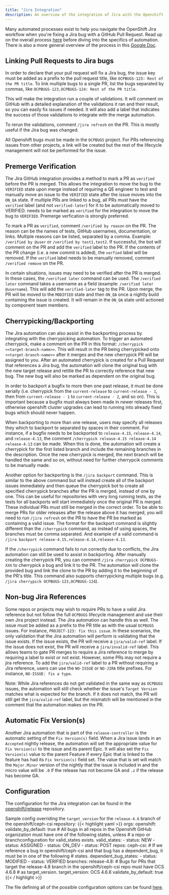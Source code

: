 ```yaml
---
title: "Jira Integration"
description: An overview of the integration of Jira with the Openshift CI
---
```


Many automated processes exist to help you navigate the OpenShift Jira workflow when you're fixing a Jira bug with a
GitHub Pull Request. Read up on the overall process [here][1] before diving into the specifics of automation. There is
also a more general overview of the process in this [Google Doc][3].

## Linking Pull Requests to Jira bugs

In order to declare that your pull request will fix a Jira bug, the issue key must be added as a prefix to the pull
request title, like `OCPBUGS-123: Rest of the PR title`. To link multiple bugs to a single PR, list the bugs separated
by commas, like `OCPBUGS-123,OCPBUGS-124: Rest of the PR title`.

This will make the integration run a couple of validations. It will comment on GitHub with a detailed explanation of the
validations it ran and their result, so you can easily fix issues if needed. It will also add a label that indicates the
success of those validations to integrate with the merge automation.

To rerun the validations, comment `/jira refresh` on the PR. This is mostly useful if the Jira bug was changed.

All Openshift bugs must be made in the `OCPBUGS` project. For PRs referencing issues from other projects, a link will be
created but the rest of the lifecycle management will not be performed for the issue.

## Premerge Verification

The Jira GitHub integration provides a method to mark a PR as `verified` before the PR is merged. This allows the integration
to move the bug to the `VERIFIED` state upon merge instead of requiring a QE engineer to test and manually move an issue to the
`VERIFIED` state after the issue moves into the `ON_QA` state. If multiple PRs are linked to a bug, all PRs must have the `verified` label (and not `verified-later`) for it to be automatically moved to VERIFIED.
needs to be marked as `verified` for the integration to move the bug to `VERIFIED`. Premerge verfication is strongly preferred.

To mark a PR as `verified`, comment `/verified by reason` on the PR. The reason can be the names of tests, GitHub usernames,
documentation, or links. Multiple reasons can be listed, separated by a comma. Example: `/verified by @user` or
`/verified by test1,test2`. If successful, the bot will comment on the PR and add the `verified` label to the PR. If the contents
of the PR change (i.e. a new commit is added), the `verfied` label will be removed. If the `verified` label needs to be manually
removed, comment `/verified remove` on the PR.

In certain situations, issues may need to be verified after the PR is merged. In these cases, the `/verified later` command
can be used. The `/verified later` command takes a username as a field (example: `/verified later @username`). This will add
the `verified-later` tag to the PR. Upon merge, the PR will be moved to the `MODIFIED` state and then `ON_QA` once a nightly
build containing the issue is created. It will remain in the `ON_QA` state until actioned by component team members.

## Cherrypicking/Backporting

The Jira automation can also assist in the backporting process by integrating with the cherrypicking automation. To
trigger an automated cherrypick, make a comment on the PR in this format: `/cherrypick <<target-branch-name>>`. This
will result in the PR being cherrypicked onto `<<target-branch-name>>` after it merges and the new cherrypick PR will be
assigned to you. After an automated cherrypick is created for a Pull Request that references a Jira bug, the automation
will clone the original bug with the new target release and retitle the PR to correctly reference that new bug. The new
bug will also be marked as dependent on the original bug.

In order to backport a bugfix to more then one past release, it must be done serially (i.e. cherrypick from the
`current-release` to `current-release - 1`, then from `current-release - 1` to `current-release - 2`, and so on). This
is important because a bugfix must always been made in newer releases first, otherwise openshift cluster upgrades can
lead to running into already fixed bugs which should never happen.

When backporting to more than one release, users may specify all releases they which to backport to separated by spaces
in their comment. For instance, if a bugfix needs to be backported to `release-4.15`, `release-4.14`, and `release-4.13`,
the comment `/cherrypick release-4.15 release-4.14 release-4.13` can be made. When this is done, the automation will create
a cherrypick for the first listed branch and include the remaining branches in the description. Once the new cherrypick is merged,
the next branch will be handled the same and so on, without need for further cherrypcik comments to be manually made.

Another option for backporting is the `/jira backport` command. This is similar to the above command but will instead
create all of the backport issues immediately and then queue the cherrypick bot to create all specified cherrypick
branches after the PR is merged, instead of one by one. This can be useful for repositories with very long running
tests, as the tests for all backports will start immediately once the original PR is merged. These individual PRs must
still be merged in the correct order. To be able to merge PRs for older releases after the release above it has merged,
you will need to run `/jira refresh` on the PR to have the PR be marked as containing a valid issue. The format for the
backport command is slightly different than the `/cherrypick` command, as instead of using spaces, the branches must be
comma separated.  And example of a valid command is `/jira backport release-4.15,release-4.14,release-4.13`.

If the `/cherrypick` command fails to run correctly due to conflicts, the Jira automation can still be used to assist in
backporting. After manually creating the cherrypick PR, you can comment `/jira cherrypick OCPBUGS-XXX` to cherrypick a
bug and link it to the PR. The automation will clone the provided bug and link the clone to the PR by adding it to the
beginning of the PR's title. This command also supports cherrypicking multiple bugs (e.g.  `/jira cherrypick
OCPBUGS-123,OCPBUGS-124`).

## Non-bug Jira References

Some repos or projects may wish to require PRs to have a valid Jira reference but not follow the full `OCPBUGS`
lifecycle management and use their own Jira project instead. The Jira automation can handle this as well. The issue must
be added as a prefix to the PR title as with the usual `OCPBUGS` issues. For instance, `PROJECT-123: fix this issue`. In
these scenarios, the only validation that the Jira automation will perform is validating that the issue exists. If the
issue exists, the PR will receive a `jira/valid-ref` label. If the issue does not exist, the PR will receive a
`jira/invalid-ref` label. This allows teams to gate PR merges to require a Jira reference to merge by requiring a label
to exist or not exist. However, some PRs may not require a jira reference. To add the `jira/valid-ref` label to a PR
without requiring a Jira reference, users can use the `NO-ISSUE` or `NO-JIRA` title prefixes. For instance, `NO-ISSUE:
fix a typo`.

Note: While Jira references do not get validated in the same way as `OCPBUGS` issues, the automation will still check
whether the issue's `Target Version` matches what is expected for the branch. If it does not match, the PR will still
get the `jira/valid-ref` label, but the mismatch will be mentioned in the comment that the automation makes on the PR.

## Automatic Fix Version(s)

Another Jira automation that is part of the `release-controller` is the automatic setting of the `Fix Version(s)` field.
When a Jira issue lands in an `Accepted` nightly release, the automation will set the appropriate value for `Fix
Version(s)` to the issue and its parent Epic. It will also set the `Fix Version(s)` value to the parent Feature if every
Epic that is linked to the feature has had its `Fix Version(s)` field set. The value that is set will match the
`Major.Minor` version of the nightly that the issue is included in and the micro value will be `.0` if the release has
not become GA and `.z` if the release has become GA.

## Configuration

The configuration for the Jira integration can be found in the [openshift/release][0] repository.

Sample config overriding the `target_version` for the `release-4.6` branch of the openshift/ceph-csi repository:
{{< highlight yaml >}}
  orgs:
    openshift:
      validate_by_default: true
      # All bugs in all repos in the Openshift GitHub organization must have one of the following states, unless
      # a repo or branchconfiguration for valid_states exists.
      valid_states:
      - status: NEW
      - status: ASSIGNED
      - status: ON_DEV
      - status: POST
      repos:
        ceph-csi:
          # If we reference a bug in openshift/ceph-csi and that bug has a dependent_bug, it must be in one of the following
          # states.
          dependent_bug_states:
          - status: MODIFIED
          - status: VERIFIED
          branches:
            release-4.8:
              # Bugs for PRs that target the release-4.8 branch in the openshift/ceph-csi repo must have OCS 4.6.8
              # as target_version.
              target_version: OCS 4.6.8
              validate_by_default: true
{{< / highlight >}}

The file defining all of the possible configuration options can be found [here][2].

[0]: https://github.com/openshift/release/blob/master/core-services/jira-lifecycle-plugin/config.yaml
[1]: https://source.redhat.com/groups/public/atomicopenshift/atomicopenshift_wiki/openshift_bugzilla_process
[2]: https://github.com/openshift-eng/jira-lifecycle-plugin/blob/main/cmd/jira-lifecycle-plugin/config.go
[3]: https://docs.google.com/document/d/1sxuq3f3dzhjt8mqYGL5_K4-2avhQwWC7gjEfZoABfEE/edit
